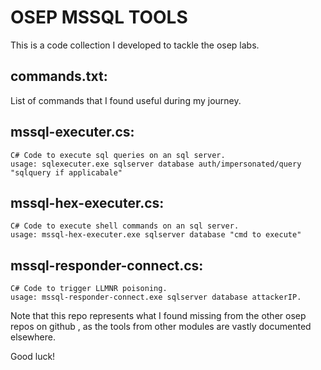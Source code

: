 # OSEP MSSQL TOOLS

This is a code collection I developed to tackle the osep labs.

## commands.txt: 

List of commands that I found useful during my journey.

## mssql-executer.cs:
```
C# Code to execute sql queries on an sql server.
usage: sqlexecuter.exe sqlserver database auth/impersonated/query "sqlquery if applicabale"
```
## mssql-hex-executer.cs:
```
C# Code to execute shell commands on an sql server.
usage: mssql-hex-executer.exe sqlserver database "cmd to execute"
```
## mssql-responder-connect.cs:
```
C# Code to trigger LLMNR poisoning.
usage: mssql-responder-connect.exe sqlserver database attackerIP.
```
Note that this repo represents what I found missing from the other osep repos on github , as the tools from other modules are vastly documented elsewhere.

Good luck!
